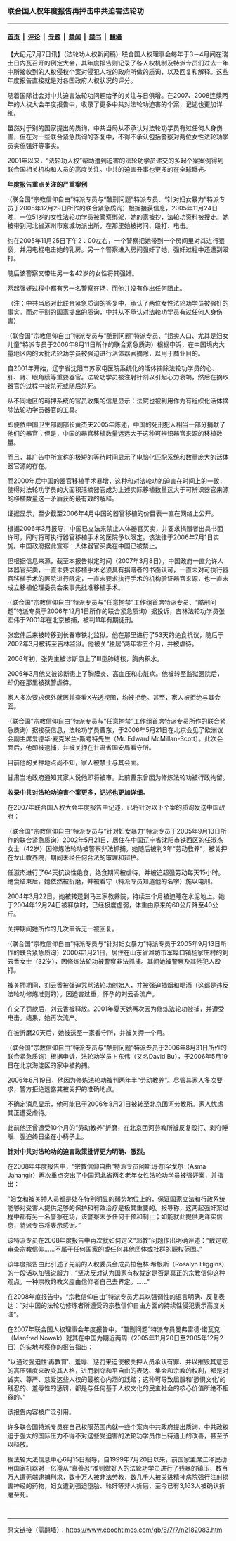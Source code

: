 ### 联合国人权年度报告再抨击中共迫害法轮功

---

#### [首页](../../../..?n2182083) &nbsp;|&nbsp; [评论](../../../../../epoch-comment?n2182083) &nbsp;|&nbsp; [专题](../../../../../epoch-special?n2182083) &nbsp;|&nbsp; [禁闻](../../../../../epoch-news?n2182083) &nbsp;|&nbsp; [禁书](../../../../../books?n2182083) &nbsp;|&nbsp; [翻墙](https://github.com/gfw-breaker/nogfw/blob/master/README.md?n2182083)


<div class="post_content" id="artbody" itemprop="articleBody">
 <!-- article content begin -->
 <p>
  【大纪元7月7日讯】（法轮功人权新闻稿）联合国人权理事会每年于3－4月间在瑞士日内瓦召开的例定大会，其年度报告则记录了各人权机制及特派专员们过去一年中所接收到的人权侵权个案对侵犯人权的政府所做的质询，以及回复和解释。这些年度报告直接就是对各国政府人权状况的评分。
 </p>
 <p>
  随着国际社会对中共迫害法轮功问题给予的关注与日俱增。在2007、2008连续两年的人权大会年度报告中，收录了更多中共对法轮功迫害的个案，记述也更加详细。
 </p>
 <p>
  虽然对于别的国家提出的质询，中共当局从不承认对法轮功学员有过任何人身伤害，但在对一些联合紧急质询的答复中，不得不承认包括警察对两位女性法轮功学员实施强奸等事实。
 </p>
 <p>
  2001年以来，“法轮功人权”帮助遭到迫害的法轮功学员递交的多起个案案例得到联合国相关机构和人员的高度关注。中共的迫害丑事也更多的在全球曝光。
 </p>
 <p>
  <b>
   年度报告重点关注的严重案例
  </b>
 </p>
 <p>
  ‧（联合国“宗教信仰自由”特派专员与“酷刑问题”特派专员、“针对妇女暴力”特派专员于2005年12月29日所作的联合紧急质询）根据接获信息，2005年11月24日晚，一位51岁的女性法轮功学员被警察绑架，她的家被抄，法轮功资料被搜走。她被带到河北省涿州市东城坊派出所，在那里她被拷问、殴打、电击。
 </p>
 <p>
  约在2005年11月25日下午2：00左右，一个警察把她带到一个房间里对其进行猥亵，并用电棍电击她的乳房。另一个警察进入房间强奸了她，强奸过程中还遭到殴打。
 </p>
 <p>
  随后该警察又带进另一名42岁的女性将其强奸。
 </p>
 <p>
  两起强奸过程中都有另一名警察在场，而他并没有作出任何阻止。
 </p>
 <p>
  （注：中共当局对此联合紧急质询的答复中，承认了两位女性法轮功学员被强奸的事实。而对于别的国家提出的质询，中共从不承认对法轮功学员有过任何人身伤害）
 </p>
 <p>
  ‧（联合国“宗教信仰自由”特派专员与“酷刑问题”特派专员、“拐卖人口、尤其是妇女儿童”特派专员于2006年8月11日所作的联合紧急质询）根据申诉，在中国境内大量地区内的大批法轮功学员被强迫进行活体器官摘除，以用于商业目的。
 </p>
 <p>
  自2001年开始，辽宁省沈阳市苏家屯医院系统化的活体摘除法轮功学员的心、肝、肾、眼角膜等重要器官。法轮功学员被注射针剂以引起心力衰竭，然后在摘取器官的过程中被杀死或随后杀死。
 </p>
 <p>
  从不同地区的羁押系统的官员收集的信息显示：法院也被利用作为有组织化活体摘除法轮功学员器官的工具。
 </p>
 <p>
  即便依中国卫生部副部长黄杰夫2005年陈述，中国的死刑犯人相当一部分捐献了他们的器官；但是，中国的器官移植数量远远大于这种可辨识器官来源的移植数量。
 </p>
 <p>
  而且，其广告中所宣称的极短的等待时间显示了电脑化匹配系统和数量庞大的活体器官源的存在。
 </p>
 <p>
  而2000年后中国的器官移植手术暴增，这种和对法轮功的迫害在时间上的一致，使得对法轮功学员的大面积活摘器官成为上述实际移植数量远大于可辨识器官来源的移植数量这一矛盾获的最有效的解释。
 </p>
 <p>
  证据显示，至少截至2006年4月中国的器官移植的价目表一直在网络上公开。
 </p>
 <p>
  根据2006年3月报导，中国已立法来禁止人体器官买卖，并要求捐赠者出具书面许可，同时将可执行器官移植手术的医院予以限定。该法律于2006年7月1日实施。中国政府据此宣布：人体器官买卖在中国已被禁止。
 </p>
 <p>
  但根据信息来源，截至本报告拟定时间（2007年3月8日），中国政府一直允许人体器官买卖，一直未要求移植手术必须具有捐赠者的书面认可，一直未对可执行器官移植手术的医院进行限定，一直未要求执行手术的机构验证器官来源，也一直未成立移植伦理委员会来事先批准移植手术。
 </p>
 <p>
  ‧（联合国“宗教信仰自由”特派专员与“任意拘禁”工作组首席特派专员、“酷刑问题”特派专员于2006年12月1日所作的联合紧急质询）据投诉，吉林法轮功学员张宏伟于2001年在北京被捕，被判11年有期徒刑。
 </p>
 <p>
  张宏伟后来被转移到长春市铁北监狱。他在那里进行了53天的绝食抗议，随后于2002年3月被转至吉林监狱。他被关“独居”两年零五个月，并被虐待。
 </p>
 <p>
  2006年初，张先生被诊断患上了III型肺结核，胸内积水。
 </p>
 <p>
  2006年3月他又被诊断患上了胸膜炎、高血压和心脏病。他被转至监狱医院后，却仍在那里被狱警虐待。
 </p>
 <p>
  家人多次要求保外就医并查看X光透视图，均被拒绝。甚至，家人被拒绝与其会面。
 </p>
 <p>
  ‧（联合国“宗教信仰自由”特派专员与“任意拘禁”工作组首席特派专员所作的联合紧急质询）据接获信息，法轮功学员曹东，于2006年5月21日在北京会见了欧洲议会副主席爱德华‧麦克米兰-斯考特先生（Mr. Edward McMillan-Scott）。此次会面后，他即被逮捕，并被关押在甘肃省国安局看守所。
 </p>
 <p>
  目前他的关押地点尚不知，家人被禁止与其会面。
 </p>
 <p>
  甘肃当地政府通知其家人说他即将被审。此前曹东曾因为修炼法轮功被行政拘留。
 </p>
 <p>
  <b>
   收录中共对法轮功迫害个案更多，记述也更加详细。
  </b>
 </p>
 <p>
  在2007年联合国人权大会年度报告中记述，已将针对以下个案的质询发送中国政府：
 </p>
 <p>
  ‧（联合国“宗教信仰自由”特派专员与“针对妇女暴力”特派专员于2005年9月13日所作的联合紧急质询）2002年5月21日，居住在中国辽宁省沈阳市铁西区的任淑杰女士（42岁）因修炼法轮功被警察非法抓捕。她随后被判3年“劳动教养”，被关押在龙山教养院，期间未经任何合法的审理和辩护。
 </p>
 <p>
  任淑杰进行了64天抗议性绝食，绝食期间被虐待，并被迫超强劳动每天15小时。绝食结束后，她依然被折磨，并被看守（特派专员知道他的名字）施以电刑。
 </p>
 <p>
  2004年3月22日，她被转送到马三家教养院，持续三个月被迫睡在水泥地上。她于2004年12月24日被释放时，已经极度虚弱，体重由原来的60公斤降至40公斤。
 </p>
 <p>
  关押期间她所作的几次申诉无一被回复。
 </p>
 <p>
  ‧（联合国“宗教信仰自由”特派专员与“针对妇女暴力”特派专员于2005年9月13日所作的联合紧急质询）2000年1月21日，居住在山东省潍坊市军埠口镇杨家庄村的刘云香女士（32岁），因修炼法轮功被警察非法抓捕。其间她被警察及其他犯人殴打。
 </p>
 <p>
  被关押期间，刘云香被强迫咒骂法轮功创始人，并被强迫抽烟和喝酒（这都是违反法轮功修炼准则的）。因迫害过重，怀孕的刘云香流产。
 </p>
 <p>
  在交了罚款后，刘云香被释放。2001年夏天她再次因为修炼法轮功被捕，并遭受电击。结果，她再次流产。
 </p>
 <p>
  在被折磨20天后，她被送至一家看守所，并被关押一个月。
 </p>
 <p>
  ‧（联合国“宗教信仰自由”特派专员与“酷刑问题”特派专员于2006年8月31日所作的联合紧急质询）根据申诉，法轮功学员卜东伟（又名David Bu），于2006年5月19日在北京海淀区的家中被拘捕。
 </p>
 <p>
  2006年6月19日，他因为修炼法轮功被判两年半“劳动教养”。尽管其家人多次要求，警方拒绝透露其被关押的准确地点。
 </p>
 <p>
  不确定消息显示，他可能已于2006年8月21日被转至北京团河劳教所。家人忧虑其正遭受虐待。
 </p>
 <p>
  此前他还曾遭受10个月的“劳动教养”折磨，在北京团河劳教所被反复殴打、剥夺睡眠、强迫终日坐在小椅子上。
 </p>
 <p>
  <b>
   针对中共对法轮功的迫害政策批评更为明确、激烈。
  </b>
 </p>
 <p>
  在2008年年度报告中，“宗教信仰自由”特派专员阿斯玛‧加罕戈尔（Asma Jahangir）再次重点突出了中国河北省两名老年女性法轮功学员被强奸案，并指出：
 </p>
 <p>
  “妇女和被关押人员都是处在特别明显的弱势地位上的，保证国家立法和行政系统能够对受害人提供足够的保护和有效治疗是极其重要的。报导称，这两起强奸案过程中都有另一名警察在场，该警察未予任何干预和制止；如能就此提供更详实信息，特派专员将表示感谢。”
 </p>
 <p>
  该特派专员在2008年度报告中再次就如何定义“邪教”问题作出明确评述：“裁定或审查宗教信仰……不属于任何国家的或任何其他团体或社群的职权范围。”
 </p>
 <p>
  该年度报告由此引述了先前的人权委员会成员拉色林‧希根斯（Rosalyn Higgins）的一段话以加强说服力：“坚决反对认为国家有权裁定是否是真正的宗教信仰这种观点。一种宗教的教义应由信仰者自己去界定。……”
 </p>
 <p>
  在2008年度报告中，“宗教信仰自由”特派专员尤其以强调性的语言明确、反复表达：“对中国的法轮功修炼者所遭受的宗教信仰自由方面的持续性侵犯表示高度关注”。
 </p>
 <p>
  在2007年联合国人权理事会年度报告中，“酷刑问题”特派专员曼弗雷德‧诺瓦克（Manfred Nowak）就其在中国为期近两周（2005年11月20日至2005年12月2日）的实地考察作的报告指出：
 </p>
 <p>
  “以通过强迫性‘再教育’、羞辱、惩罚来迫使被关押人员承认有罪、并以摧毁其意志的高压强度来改变其人格，进而剥夺和平自由的表达、集会和宗教的权利，都是对诚实、尊严、慈爱这些人权的最核心内涵的践踏；这种可导致屈服和‘恐惧文化’的残忍的、羞辱性的惩罚，都是与任何基于人权文化的民主社会的核心价值所绝不相容的。”
 </p>
 <p>
  该报告内容被广泛引用。
 </p>
 <p>
  许多联合国特派专员在自己权限范围内就一些个案向中共政府提出质询，中共政权迫于强大的国际压力不得不对这些受迫害的法轮功学员作出待遇上的改善，甚至予以释放。
 </p>
 <p>
  据法轮大法信息中心6月15日报导，自1999年7月20日以来，前国家主席江泽民动用国家机器对一亿遵从“真善忍”准则做好人的法轮功学员进行了残暴的镇压，数百万人遭无端逮捕刑求，数十万人被非法劳教，数几千人被关进精神病院强行注射损害神经的药物，妇女遭到强迫堕胎、轮奸等非人折磨，至今已有3,163人被确认折磨至死。
 </p>
 <p>
  <font color="#ffffff">
   (http://www.dajiyuan.com)
  </font>
 </p>
 <!-- article content end -->
 <div id="below_article_ad">
 </div>
</div>


---

原文链接（需翻墙）：https://www.epochtimes.com/gb/8/7/7/n2182083.htm